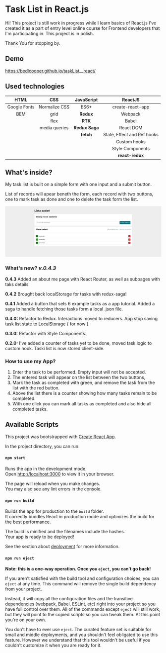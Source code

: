 # Task List in React.js
Hi! This project is still work in progress while I learn basics of React.js
I've created it as a part of entry level online course for Frontend developers that I'm participating in.
This project is in polish.

Thank You for stopping by.
## Demo

https://bedicooper.github.io/taskList__react/


## Used technologies 
|   HTML        |   CSS           |   JavaScript        | ReactJS          |
| :---:         | :---:           | :---:               | :---:            |
| Google Fonts  | Normalize CSS   | ES6+                | create-react-app |
| BEM           | grid            | **Redux**           | Webpack          |
|               | flex            | **RTK**             | Babel            |
|               | media queries   | **Redux Saga**      | React DOM        |
|               |                 | **fetch**           | State, Effect and Ref hooks    |
|               |                 |                     | Custom hooks     |
|               |                 |                     | Style Components |
|               |                 |                     | **react-redux**  |

## What's inside?
My task list is built on a simple form with one input and a submit button.

List of records will apear beneth the form, each record with two buttons, one to mark task as done and one to delete the task form the list.

![screenshot of the website showing task list with three items below an input form. Second item on the list is marked as done, its text stroke through](https://raw.githubusercontent.com/bedicooper/taskList/main/img/websiteScreenshot.JPG)

### What's new? _v.0.4.3_
**0.4.3**
Added an about me page with React Router, as well as subpages with taks details

**0.4.2**
Brought back localStorage for tasks with redux-saga!

**0.4.1**
Added a button that sets 6 example tasks as a app tutorial. 
Added a saga to handle fetching those tasks form a local .json file.

**0.4.0:**
Refactor to Redux. Interactions moved to reducers. App stop saving task list state to LocalStorage { for now }

**0.3.0:**
Refactor with Style Components.

**0.2.0:**
I've added a counter of tasks yet to be done,
moved task logic to custom hook.
Taski list is now stored client-side. 

### How to use my App?
1. Enter the task to be performed. Empty input will not be accepted.
2. The entered task will appear on the list between the two buttons,
3. Mark the task as completed with green, and remove the task from the list with the red button.
4. Above the list there is a counter showing how many tasks remain to be completed.
5. With one click you can mark all tasks as completed and also hide all completed tasks.

## Available Scripts

This project was bootstrapped with [Create React App](https://github.com/facebook/create-react-app).

In the project directory, you can run:

#### `npm start`

Runs the app in the development mode.\
Open [http://localhost:3000](http://localhost:3000) to view it in your browser.

The page will reload when you make changes.\
You may also see any lint errors in the console.

#### `npm run build`

Builds the app for production to the `build` folder.\
It correctly bundles React in production mode and optimizes the build for the best performance.

The build is minified and the filenames include the hashes.\
Your app is ready to be deployed!

See the section about [deployment](https://facebook.github.io/create-react-app/docs/deployment) for more information.

#### `npm run eject`

**Note: this is a one-way operation. Once you `eject`, you can't go back!**

If you aren't satisfied with the build tool and configuration choices, you can `eject` at any time. This command will remove the single build dependency from your project.

Instead, it will copy all the configuration files and the transitive dependencies (webpack, Babel, ESLint, etc) right into your project so you have full control over them. All of the commands except `eject` will still work, but they will point to the copied scripts so you can tweak them. At this point you're on your own.

You don't have to ever use `eject`. The curated feature set is suitable for small and middle deployments, and you shouldn't feel obligated to use this feature. However we understand that this tool wouldn't be useful if you couldn't customize it when you are ready for it.
